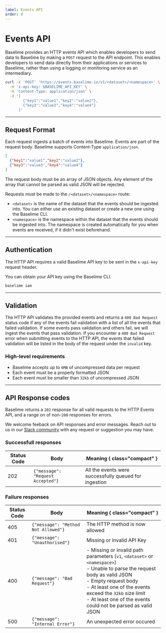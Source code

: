```yaml
---
label: Events API
order: 0
---
```


# Events API


Baselime provides an HTTP events API which enables developers to send data to Baselime by making a `POST` request to the API endpoint. This enables developers to send data directly from their applications or services to Baselime, rather than using a logging or monitoring service as an intermediary.


```bash # :icon-terminal: terminal
curl -X 'POST' 'https://events.baselime.io/v1/<dataset>/<namespace>' \
  -H 'x-api-key: $BASELIME_API_KEY' \
  -H 'Content-Type: application/json' \
  -d '[
        {"key1":"value1","key2":"value2"},
        {"key3":"value3","key4":"value4"}
      ]'
```

---

## Request Format

Each request ingests a batch of events into Baselime. Events are part of the request body. Baselime supports Content-Type `application/json`.

```json # :icon-code:
[
  {"key1":"value1","key2":"value2"},
  {"key3":"value3","key4":"value4"}
]
```

The request body must be an array of JSON objects. Any element of the array that cannot be parsed as valid JSON will be rejected.


Requests must be made to the `/<dataset>/<namespace>` route:

- `<dataset>` is the name of the dataset that the events should be ingested into. You can either use an existing dataset or create a new one using the Baselime CLI.
- `<namespace>` is the namespace within the dataset that the events should be ingested into. The namespace is created automatically for you when events are received, if it didn't exist beforehand.

---

## Authentication

The HTTP API requires a valid Baselime API key to be sent in the `x-api-key` request header.

You can obtain your API key using the Baselime CLI.

```bash # :icon-terminal: terminal
baselime iam
```

---

## Validation

The HTTP API validates the provided events and returns a `400 Bad Request` status code if any of the events fail validation with a list of all the events that failed validation. If some events pass validation and others fail, we will ingest the events that pass validation. If you encounter a `400 Bad Request` error when submitting events to the HTTP API, the events that failed validation will be listed in the body of the request under the `invalid` key.

### High-level requirements
- Baselime accepts up to `6MB` of uncompressed data per request 
- Each event must be a properly formatted JSON
- Each event must be smaller than `32kb` of uncompressed JSON

---

## API Response codes

Baselime returns a `202` response for all valid requests to the HTTP Events API, and a range on of non-`200` responses for errors.

We welcome feeback on API responses and error messages. Reach out to us in our [Slack community](https://join.slack.com/t/baselimecommunity/shared_invite/zt-1eu7l0ag1-wxYXQV6Fr_aiB3ZPm3LhDQ) with any request or suggestion you may have.

### Successfull responses

| Status Code | Body                                  | Meaning { class="compact" }                           |
|-------------|---------------------------------------|-------------------------------------------------------|
| 202         | ```{"message": "Request Accepted"}``` | All the events were successfully queued for ingestion |

### Failure responses

| Status Code | Body                              | Meaning { class="compact" }                           |
|-------------|-----------------------------------|-------------------------------------------------------|
| 405         | ```{"message": "Method Not Allowed"}``` | The HTTP method is now allowed |
| 401         | ```{"message": "Unauthorised"}``` | Missing or invalid API Key |
| 400        | ```{"message": "Bad Request"}``` | - Missing or invalid path parameters (`v1`, `<dataset>` or `<namespace>`) <br/> - Unable to parse the request body as valid JSON<br/>- Empty request body <br/>- At least one of the events exceed the `32kb` size limit <br /> - At least one of the events could not be parsed as valid JSON |
| 500         | ```{"message": "Internal Error"}``` | An unexpected error occured |



